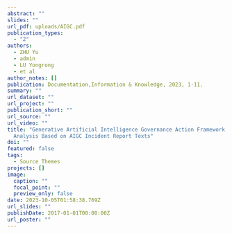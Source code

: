 ```yaml
---
abstract: ""
slides: ""
url_pdf: uploads/AIGC.pdf
publication_types:
  - "2"
authors:
  - ZHU Yu
  - admin
  - LU Yongrong
  - et al
author_notes: []
publication: Documentation,Information & Knowledge, 2023, 1-11.
summary: ""
url_dataset: ""
url_project: ""
publication_short: ""
url_source: ""
url_video: ""
title: "Generative Artificial Intelligence Governance Action Framework: Content
  Analysis Based on AIGC Incident Report Texts"
doi: ""
featured: false
tags:
  - Source Themes
projects: []
image:
  caption: ""
  focal_point: ""
  preview_only: false
date: 2023-10-05T01:58:38.769Z
url_slides: ""
publishDate: 2017-01-01T00:00:00Z
url_poster: ""
---
```

